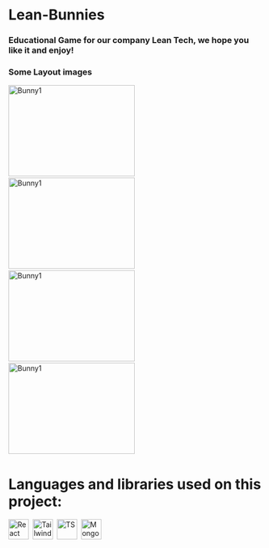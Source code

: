 # Lean-Bunnies

### Educational Game for our company Lean Tech, we hope you like it and enjoy! 

 ### Some Layout images

<div>
    <img src="https://scontent.feoh3-1.fna.fbcdn.net/v/t1.15752-9/462558165_918481570187987_4858754725877662361_n.png?_nc_cat=100&ccb=1-7&_nc_sid=9f807c&_nc_eui2=AeG2PmdHO01jT-0RzNRUP1yxuhu1VFP9zfO6G7VUU_3N87JLtofM0PygpCxUHIPiH92gIy5zvZH1z9GW3DV6sd-8&_nc_ohc=-xUafCNnYPwQ7kNvgEljGkn&_nc_ht=scontent.feoh3-1.fna&_nc_gid=AtcIBUvijHdU_suRqwFrLwT&oh=03_Q7cD1QHvFtmA-K4PYLm_rgiS3gU_aYyhPxtCz7F5p7jH30rD8A&oe=672BEC72" title="Bunny1" width="250" height="180"/>&nbsp;
     <img src="https://scontent.feoh3-1.fna.fbcdn.net/v/t1.15752-9/462558165_918481570187987_4858754725877662361_n.png?_nc_cat=100&ccb=1-7&_nc_sid=9f807c&_nc_eui2=AeG2PmdHO01jT-0RzNRUP1yxuhu1VFP9zfO6G7VUU_3N87JLtofM0PygpCxUHIPiH92gIy5zvZH1z9GW3DV6sd-8&_nc_ohc=-xUafCNnYPwQ7kNvgEljGkn&_nc_ht=scontent.feoh3-1.fna&_nc_gid=AtcIBUvijHdU_suRqwFrLwT&oh=03_Q7cD1QHvFtmA-K4PYLm_rgiS3gU_aYyhPxtCz7F5p7jH30rD8A&oe=672BEC72](https://scontent.feoh3-1.fna.fbcdn.net/v/t1.15752-9/462546806_2818737374970794_7019227131517583139_n.png?stp=dst-png_s2048x2048&_nc_cat=101&ccb=1-7&_nc_sid=9f807c&_nc_eui2=AeEmVd7HYt-qbq4GpMnDSZ6y3MzsqqLPWn_czOyqos9afwZwJnrH-Zn6MVxjuQO_xkqcuof4lJ2Qi5TpMB9lMWJb&_nc_ohc=iNSYcLYdw74Q7kNvgFMmxuY&_nc_ht=scontent.feoh3-1.fna&_nc_gid=ALynoHmEJnbUcKhFCRPt1Nz&oh=03_Q7cD1QE6iH6KIfMMhTh49jD0kuy8FJXqqSzvXz-LgvKAqePS9w&oe=672BEBEA" title="Bunny1" width="250" height="180"/>&nbsp;
     <img src="https://scontent.feoh3-1.fna.fbcdn.net/v/t1.15752-9/462517862_593424179676389_809171719263095837_n.png?_nc_cat=107&ccb=1-7&_nc_sid=9f807c&_nc_eui2=AeFnqjCAct8bDbbQdY4_V6zMePEsDn7e3NV48SwOft7c1foByNDOqD7WmKx5DyitlcJ7txdXx1bbFCyyoQ_Pe-cD&_nc_ohc=tj2Upw6lgFgQ7kNvgEwB9n3&_nc_ht=scontent.feoh3-1.fna&_nc_gid=AshPOLg6iO0fC0RSA6iT4t5&oh=03_Q7cD1QFNTawbajW5pfCkGYIRvcgzn4uWwEAC_WFOd04Gz6Uwkg&oe=672BCF27" title="Bunny1" width="250" height="180""/>&nbsp;
     <img src="https://scontent.feoh3-1.fna.fbcdn.net/v/t1.15752-9/462224942_525897716729293_5321809430775230718_n.png?_nc_cat=102&ccb=1-7&_nc_sid=9f807c&_nc_eui2=AeE4y-1n47e5ERX1Rj16q6_F1MLqiv2PsenUwuqK_Y-x6XMJAPgGjFmlTCN8O6Y1bFw4mBD43gxxJivGjrc9JTR9&_nc_ohc=IITHbpxtHkoQ7kNvgHNhARC&_nc_ht=scontent.feoh3-1.fna&_nc_gid=AQauBaTLhcvaqkNjLm5gF_A&oh=03_Q7cD1QG7RodV3doCAJJUliOyyOoqv08H9hbTTp3Li7l_pHJ_JA&oe=672BD553" title="Bunny1" width="250" height="180"/>&nbsp;
 </div>

 # Languages and libraries used on this project: 
<div>
    <img src="https://cdn.jsdelivr.net/gh/devicons/devicon/icons/react/react-original-wordmark.svg" title="React" width="40" height="40"/>&nbsp;
    <img src="https://cdn.jsdelivr.net/gh/devicons/devicon@latest/icons/tailwindcss/tailwindcss-original.svg" title="TailwindCSS" alt="TailwindCSS" width="40" height="40"/>&nbsp;
     <img src="https://cdn.jsdelivr.net/gh/devicons/devicon@latest/icons/typescript/typescript-original.svg" title="TS" width="40" height="40"/>&nbsp;
     <img src="https://cdn.jsdelivr.net/gh/devicons/devicon/icons/mongodb/mongodb-plain-wordmark.svg" title="MongoDB" width="40" height="40"/>&nbsp; 
 </div>
